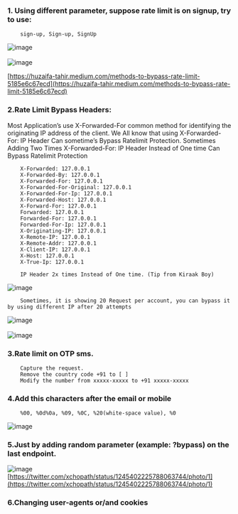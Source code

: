 ### 1. Using different parameter, suppose rate limit is on signup, try to use:

        sign-up, Sign-up, SignUp
![image](https://user-images.githubusercontent.com/63053441/120425626-d06f0180-c383-11eb-9fec-22fdfc9c474e.png)<br></br>
![image](https://user-images.githubusercontent.com/63053441/120425794-16c46080-c384-11eb-94db-643501b2eae9.png)

[https://huzaifa-tahir.medium.com/methods-to-bypass-rate-limit-5185e6c67ecd](https://huzaifa-tahir.medium.com/methods-to-bypass-rate-limit-5185e6c67ecd)


### 2.Rate Limit Bypass Headers:

Most Application’s use X-Forwarded-For common method for identifying the originating IP address of the client.
We All know that using X-Forwarded-For: IP Header Can sometime’s Bypass Ratelimit Protection.
Sometimes Adding Two Times X-Forwarded-For: IP Header Instead of One time Can Bypass Ratelimit Protection

        X-Forwarded: 127.0.0.1
        X-Forwarded-By: 127.0.0.1
        X-Forwarded-For: 127.0.0.1
        X-Forwarded-For-Original: 127.0.0.1
        X-Forwarded-For-Ip: 127.0.0.1
        X-Forwarded-Host: 127.0.0.1
        X-Forward-For: 127.0.0.1
        Forwarded: 127.0.0.1
        Forwarded-For: 127.0.0.1
        Forwarded-For-Ip: 127.0.0.1
        X-Originating-IP: 127.0.0.1
        X-Remote-IP: 127.0.0.1
        X-Remote-Addr: 127.0.0.1
        X-Client-IP: 127.0.0.1
        X-Host: 127.0.0.1
        X-True-Ip: 127.0.0.1

        IP Header 2x times Instead of One time. (Tip from Kiraak Boy)
![image](https://user-images.githubusercontent.com/63053441/120426382-3d36cb80-c385-11eb-8da7-63a1bee081a0.png)

        Sometimes, it is showing 20 Request per account, you can bypass it by using different IP after 20 attempts
![image](https://user-images.githubusercontent.com/63053441/120426528-838c2a80-c385-11eb-8d79-3927c4c031c6.png)<br></br>
![image](https://user-images.githubusercontent.com/63053441/120427217-c39fdd00-c386-11eb-9e48-6e9079d50fa6.png)



### 3.Rate limit on OTP sms.
        
        Capture the request. 
        Remove the country code +91 to [ ] 
        Modify the number from xxxxx-xxxxx to +91 xxxxx-xxxxx
        
### 4.Add this characters after the email or mobile

        %00, %0d%0a, %09, %0C, %20(white-space value), %0
        
![image](https://user-images.githubusercontent.com/63053441/120427626-7708d180-c387-11eb-8db2-28e3d438313e.png)

        
        
### 5.Just by adding random parameter (example: ?bypass) on the last endpoint.

![image](https://user-images.githubusercontent.com/63053441/120427012-63a93680-c386-11eb-85a0-ca3079c6ca4f.png)
[https://twitter.com/xchopath/status/1245402225788063744/photo/1](https://twitter.com/xchopath/status/1245402225788063744/photo/1)


### 6.Changing user-agents or/and cookies




